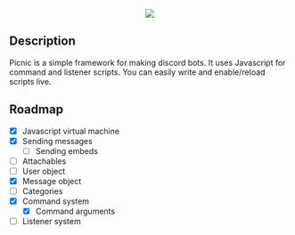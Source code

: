 <p align="center">
  <img src="https://i.imgur.com/iGosNQf.png"/>
</p>

## Description

Picnic is a simple framework for making discord bots. It uses Javascript for command and listener scripts. You can easily write and enable/reload scripts live.


## Roadmap

- [x] Javascript virtual machine
- [x] Sending messages
  - [ ] Sending embeds
- [ ] Attachables
- [ ] User object
- [x] Message object
- [ ] Categories
- [x] Command system
  - [x] Command arguments
- [ ] Listener system